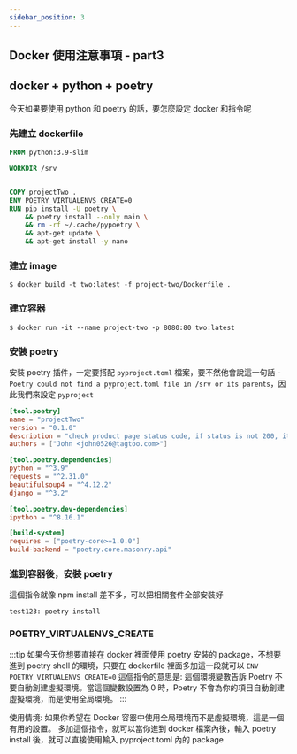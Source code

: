 ```yaml
---
sidebar_position: 3
---
```



Docker 使用注意事項 - part3
------


## docker + python + poetry

今天如果要使用 python 和 poetry 的話，要怎麼設定 docker 和指令呢

### 先建立 dockerfile

```dockerfile
FROM python:3.9-slim

WORKDIR /srv


COPY projectTwo .
ENV POETRY_VIRTUALENVS_CREATE=0
RUN pip install -U poetry \
    && poetry install --only main \
    && rm -rf ~/.cache/pypoetry \
    && apt-get update \
    && apt-get install -y nano
```


### 建立 image
```shell
$ docker build -t two:latest -f project-two/Dockerfile . 
```

### 建立容器

```shell
$ docker run -it --name project-two -p 8080:80 two:latest
```


### 安裝 poetry
安裝 poetry 插件，一定要搭配 `pyproject.toml` 檔案，要不然他會說這一句話 - `Poetry could not find a pyproject.toml file in /srv or its parents`，因此我們來設定 `pyproject`


```toml
[tool.poetry]
name = "projectTwo"
version = "0.1.0"
description = "check product page status code, if status is not 200, it is considered expired"
authors = ["John <john0526@tagtoo.com>"]

[tool.poetry.dependencies]
python = "^3.9"
requests = "^2.31.0"
beautifulsoup4 = "^4.12.2"
django = "^3.2"

[tool.poetry.dev-dependencies]
ipython = "^8.16.1"

[build-system]
requires = ["poetry-core>=1.0.0"]
build-backend = "poetry.core.masonry.api"
```


### 進到容器後，安裝 poetry

這個指令就像 npm install 差不多，可以把相關套件全部安裝好
```shell
test123: poetry install
```

### POETRY_VIRTUALENVS_CREATE

:::tip
如果今天你想要直接在 docker 裡面使用 poetry 安裝的 package，不想要進到 poetry shell 的環境，只要在 dockerfile 裡面多加這一段就可以 `ENV POETRY_VIRTUALENVS_CREATE=0`
這個指令的意思是: 這個環境變數告訴 Poetry 不要自動創建虛擬環境。當這個變數設置為 0 時，Poetry 不會為你的項目自動創建虛擬環境，而是使用全局環境。
:::

使用情境: 如果你希望在 Docker 容器中使用全局環境而不是虛擬環境，這是一個有用的設置。
多加這個指令，就可以當你進到 docker 檔案內後，輸入 poetry install 後，就可以直接使用輸入 pyproject.toml 內的 package


